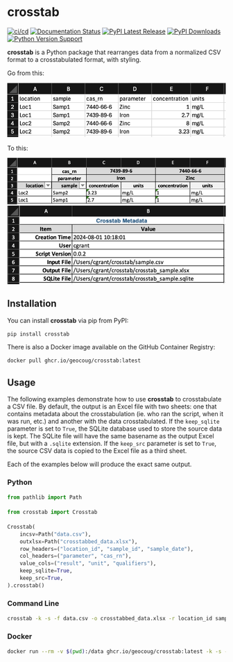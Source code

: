 # crosstab

[![ci/cd](https://github.com/geocoug/crosstab/actions/workflows/ci-cd.yml/badge.svg)](https://github.com/geocoug/crosstab/actions/workflows/ci-cd.yml)
[![Documentation Status](https://readthedocs.org/projects/pg-upsert/badge/?version=latest)](https://pg-upsert.readthedocs.io/en/latest/?badge=latest)
[![PyPI Latest Release](https://img.shields.io/pypi/v/crosstab.svg)](https://pypi.org/project/crosstab/)
[![PyPI Downloads](https://img.shields.io/pypi/dm/crosstab.svg?label=pypi%20downloads)](https://pypi.org/project/crosstab/)
[![Python Version Support](https://img.shields.io/pypi/pyversions/crosstab.svg)](https://pypi.org/project/crosstab/)

**crosstab** is a Python package that rearranges data from a normalized CSV format to a crosstabulated format, with styling.

Go from this:

![Crosstab Input](https://raw.githubusercontent.com/geocoug/crosstab/main/static/crosstab-input.png)

To this:

![Crosstab Output](https://raw.githubusercontent.com/geocoug/crosstab/main/static/crosstab-output.png)
![Crosstab Metadata](https://raw.githubusercontent.com/geocoug/crosstab/main/static/crosstab-metadata.png)

## Installation

You can install **crosstab** via pip from PyPI:

```bash
pip install crosstab
```

There is also a Docker image available on the GitHub Container Registry:

```bash
docker pull ghcr.io/geocoug/crosstab:latest
```

## Usage

The following examples demonstrate how to use **crosstab** to crosstabulate a CSV file. By default, the output is an Excel file with two sheets: one that contains metadata about the crosstabulation (ie. who ran the script, when it was run, etc.) and another with the data crosstabulated. If the `keep_sqlite` parameter is set to `True`, the SQLite database used to store the source data is kept. The SQLite file will have the same basename as the output Excel file, but with a `.sqlite` extension. If the `keep_src` parameter is set to `True`, the source CSV data is copied to the Excel file as a third sheet.

Each of the examples below will produce the exact same output.

### Python

```python
from pathlib import Path

from crosstab import Crosstab

Crosstab(
    incsv=Path("data.csv"),
    outxlsx=Path("crosstabbed_data.xlsx"),
    row_headers=("location_id", "sample_id", "sample_date"),
    col_headers=("parameter", "cas_rn"),
    value_cols=("result", "unit", "qualifiers"),
    keep_sqlite=True,
    keep_src=True,
).crosstab()
```

### Command Line

```bash
crosstab -k -s -f data.csv -o crosstabbed_data.xlsx -r location_id sample_id sample_date -c parameter cas_rn -v result unit qualifiers
```

### Docker

```bash
docker run --rm -v $(pwd):/data ghcr.io/geocoug/crosstab:latest -k -s -f /data/data.csv -o /data/crosstabbed_data.xlsx -r location_id sample_id sample_date -c parameter cas_rn -v result unit qualifiers
```
